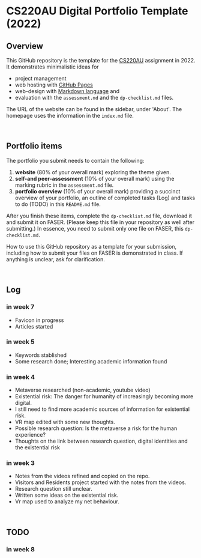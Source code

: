 # CS220AU Digital Portfolio Template (2022)
## Overview
This GitHub repository is the template for the [CS220AU](https://github.com/khofstadter/CS220AU) assignment in 2022. It demonstrates minimalistic ideas for 

- project management
- web hosting with [GitHub Pages](https://pages.github.com/) 
- web-design with [Markdown language](https://guides.github.com/features/mastering-markdown/) and
- evaluation with the `assessment.md` and the `dp-checklist.md` files. 

The URL of the website can be found in the sidebar, under 'About'. The homepage uses the information in the `index.md` file.

<br>

## Portfolio items
The portfolio you submit needs to contain the following:

1. **website** (80% of your overall mark) exploring the theme given.
2. **self-and peer-assessment** (10% of your overall mark) using the marking rubric in the `assessment.md` file.
3. **portfolio overview** (10% of your overall mark) providing a succinct overview of your portfolio, an outline of completed tasks (Log) and tasks to do (TODO) in this `README.md` file.

After you finish these items, complete the `dp-checklist.md` file, download it and submit it on FASER. (Please keep this file in your repository as well after submitting.) In essence, you need to submit only one file on FASER, this `dp-checklist.md`. 

How to use this GitHub repository as a template for your submission, including how to submit your files on FASER is demonstrated in class. If anything is unclear, ask for clarification. 

<br>

## Log
### in week 7
- Favicon in progress
- Articles started


### in week 5
- Keywords stablished
- Some research done; Interesting academic information found


### in week 4
- Metaverse researched (non-academic, youtube video)
- Existential risk: The danger for humanity of increasingly becoming more digital.
- I still need to find more academic sources of information for existential risk.
- VR map edited with some new thoughts.
- Possible research question: Is the metaverse a risk for the human experience?
- Thoughts on the link between research question, digital identities and the existential risk

### in week 3
- Notes from the videos refined and copied on the repo.
- Visitors and Residents project started with the notes from the videos.
- Research question still unclear.
- Written some ideas on the existential risk.
- Vr map used to analyze my net behaviour.

<br>

## TODO
### in week 8

